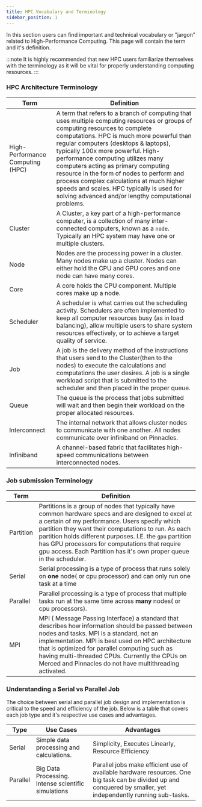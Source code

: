 ```yaml
---
title: HPC Vocabulary and Terminology
sidebar_position: 1
---
```


In this section users can find important and technical vocabulary or "jargon" related to High-Performance Computing. This page will contain the term and it's definition.

:::note
It is highly recommended that new HPC users familiarize themselves with the terminology as it will be vital for properly understanding computing resources.
:::



### HPC Architecture Terminology  

| Term | Definition| 
|-------------------------|-------------------------------------------|
| High-Performance Computing (HPC) | A term that refers to a branch of computing that uses multiple computing resources or groups of computing resources to complete computations. HPC is much more powerful than regular computers (desktops & laptops), typically 100x more powerful. High-performance computing utilizes many computers acting as primary computing resource in the form of nodes to perform and process complex calculations at much higher speeds and scales. HPC typically is used for solving advanced and/or lengthy computational problems.|
| Cluster | A Cluster, a key part of a high-performance computer, is a collection of many inter-connected computers, known as a `node`. Typically an HPC system may have one or multiple clusters. |
| Node | Nodes are the processing power in a cluster. Many nodes make up a cluster. Nodes can either hold the CPU and GPU cores and one node can have many cores.| 
| Core | A core holds the CPU component. Multiple cores make up a node. | 
| Scheduler | A scheduler is what carries out the scheduling activity. Schedulers are often implemented to keep all computer resources busy (as in load balancing), allow multiple users to share system resources effectively, or to achieve a target quality of service. | 
| Job | A job is the delivery method of the instructions that users send to the Cluster(then to the nodes) to execute the calculations and computations the user desires. A job is a single workload script that is submitted to the scheduler and then placed in the proper queue. | 
| Queue | The queue is the process that jobs submitted will wait and then begin their workload on the proper allocated resources. | 
 Interconnect | The internal network that allows cluster nodes to communicate with one another. All nodes communicate over infiniband on Pinnacles. |
| Infiniband |  A channel-based fabric that facilitates high-speed communications between interconnected nodes. |


### Job submission Terminology  
| Term | Definition | 
|-------------------------|-------------------------------------------|
| Partition | Partitions is a group of nodes that typically have common hardware specs and are designed to excel at a certain of my performance. Users specify which partition they want their computations to run. As each partition holds different purposes. I.E. the `gpu` partition has GPU processors for computations that require gpu access. Each Partition has it's own proper queue in the scheduler. |
| Serial | Serial processing is a type of process that runs solely on __one__ node( or cpu processor) and can only run one task at a time | 
| Parallel | Parallel processing is a type of process that multiple tasks run at the same time across __many__ nodes( or cpu processors).|
| MPI | MPI ( Message Passing Interface) a standard that describes how information should be passed between nodes and tasks. MPI is a standard, not an implementation. MPI is best used on HPC architecture that is optimized for parallel computing such as having multi-threaded CPUs. Currently the CPUs on Merced and Pinnacles do not have multithreading activated. |

### Understanding a Serial vs Parallel Job 
The choice between serial and parallel job design and implementation is critical to the speed and efficiency of the job. Below is a table that covers each job type and it's respective use cases and advantages.

| Type | Use Cases | Advantages | 
| -------- | ---------- | ----------------------------- |
|Serial| Simple data processing and calculations.  | Simplicity, Executes Linearly, Resource Efficiency | 
| Parallel | Big Data Processing. Intense scientific simulations | Parallel jobs make efficient use of available hardware resources. One big task can be divided up and conquered by smaller, yet independently running sub-tasks. |